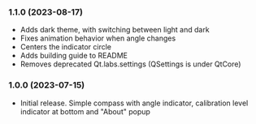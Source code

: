 ### 1.1.0 (2023-08-17)
* Adds dark theme, with switching between light and dark
* Fixes animation behavior when angle changes
* Centers the indicator circle
* Adds building guide to README
* Removes deprecated Qt.labs.settings (QSettings is under QtCore)

### 1.0.0 (2023-07-15)

* Initial release. Simple compass with angle indicator, calibration level
  indicator at bottom and "About" popup
